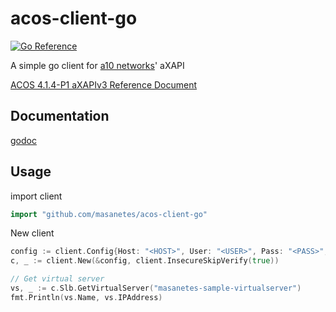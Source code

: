# acos-client-go

[![Go Reference](https://pkg.go.dev/badge/github.com/masanetes/acos-client-go.svg)](https://pkg.go.dev/github.com/masanetes/acos-client-go)

A simple go client for [a10 networks](https://www.a10networks.com/)' aXAPI

[ACOS 4.1.4-P1 aXAPIv3 Reference Document](https://documentation.a10networks.com/ACOS/414x/ACOS_4_1_4-P1/html/axapiv3/index.html#)

## Documentation

[godoc](https://pkg.go.dev/github.com/masanetes/acos-client-go)

## Usage

import client 

```go
import "github.com/masanetes/acos-client-go"
```

New client

```go
config := client.Config{Host: "<HOST>", User: "<USER>", Pass: "<PASS>", Debug: false}
c, _ := client.New(&config, client.InsecureSkipVerify(true))

// Get virtual server
vs, _ := c.Slb.GetVirtualServer("masanetes-sample-virtualserver")
fmt.Println(vs.Name, vs.IPAddress)
```


